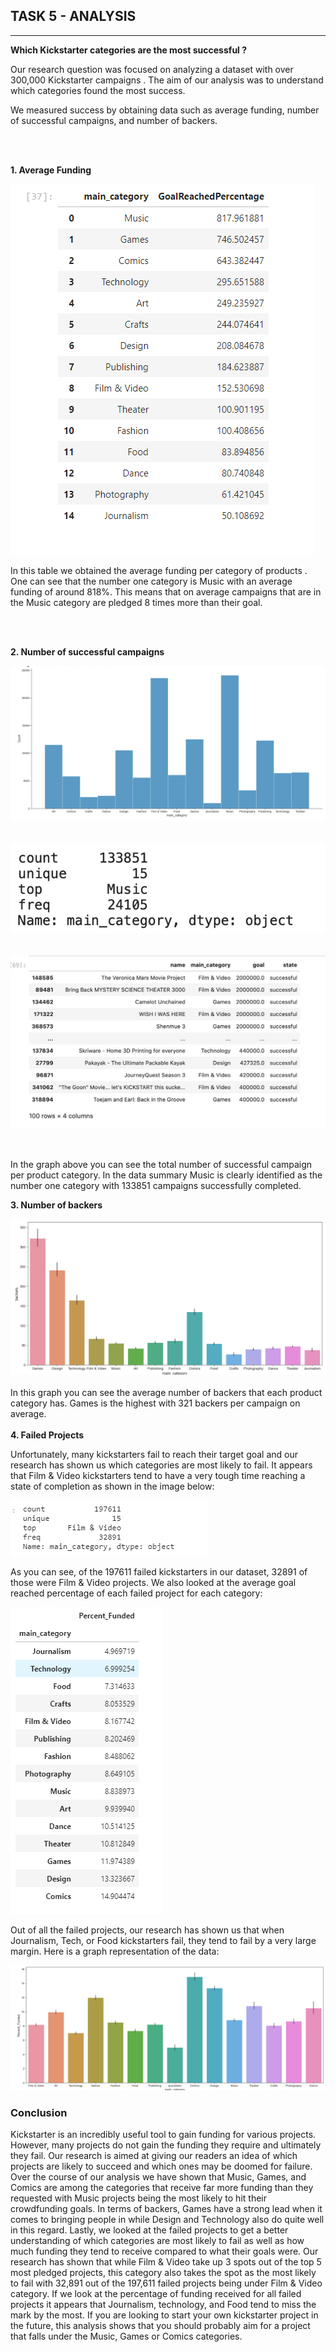 ## TASK 5 - ANALYSIS
---
**Which Kickstarter categories are the most successful ?**

Our research question  was focused on analyzing a dataset with over 300,000 Kickstarter campaigns . The aim of our analysis was to understand which categories found the most success.   

We  measured success by obtaining data  such as average funding, number of successful campaigns, and number of backers. 

<br/><br/>

**1.	Average Funding** 

![alt text](Table1.png)

In this table we obtained the average funding per category of products . One can see that the number one category is Music with an average funding of around 818%. This means that on average campaigns that are in the Music category are pledged 8 times more than their goal. 

<br/><br/>

**2.	Number of successful campaigns**

![alt text](Table6v2.0.png)
<br></br>

![alt text](Table7.png)
<br></br>

![alt text](Table2.png)

<br/><br/>
In the graph above you can see the total number of successful campaign per product category.  In the data summary  Music is clearly identified  as the number one category with 133851 campaigns successfully completed. 

**3.	Number of backers**

![alt text](Table3v2.0.png)
<br></br>
In this graph you can see the average  number of backers that each product category has. Games is the highest with 321 backers per campaign on average.
<br></br>
**4.	Failed Projects**

Unfortunately, many kickstarters fail to reach their target goal and our research has shown us which categories are most likely to fail. It appears that Film & Video kickstarters tend to have a very tough time reaching a state of completion as shown in the image below:

![alt text](coleton_table3.png)


As you can see, of the 197611 failed kickstarters in our dataset, 32891 of those were Film & Video projects. We also looked at the average goal reached percentage of each failed project for each category:

![alt text](coleton_table1.png)


Out of all the failed projects, our research has shown us that when Journalism, Tech, or Food kickstarters fail, they tend to fail by a very large margin. Here is a graph representation of the data:

![alt text](coleton_table2.png)

### Conclusion

Kickstarter is an incredibly useful tool to gain funding for various projects. However, many projects do not gain the funding they require and ultimately they fail. Our research is aimed at giving our readers an idea of which projects are likely to succeed and which ones may be doomed for failure. Over the course of our analysis we have shown that Music, Games, and Comics are among the categories that receive far more funding than they requested with Music projects being the most likely to hit their crowdfunding goals. In terms of backers, Games have a strong lead when it comes to bringing people in while Design and Technology also do quite well in this regard. Lastly, we looked at the failed projects to get a better understanding of which categories are most likely to fail as well as how much funding they tend to receive compared to what their goals were. Our research has shown that while Film & Video take up 3 spots out of the top 5 most
pledged projects, this category also takes the spot as the most likely to fail with 32,891 out of the 197,611 failed projects being under Film & Video category. If we look at the percentage of funding received for all failed projects it appears that Journalism, technology, and Food tend to miss the mark by the most. If you are looking to start your own kickstarter project in the future, this analysis shows that you should probably aim for a project that falls under the Music, Games or Comics categories. 

